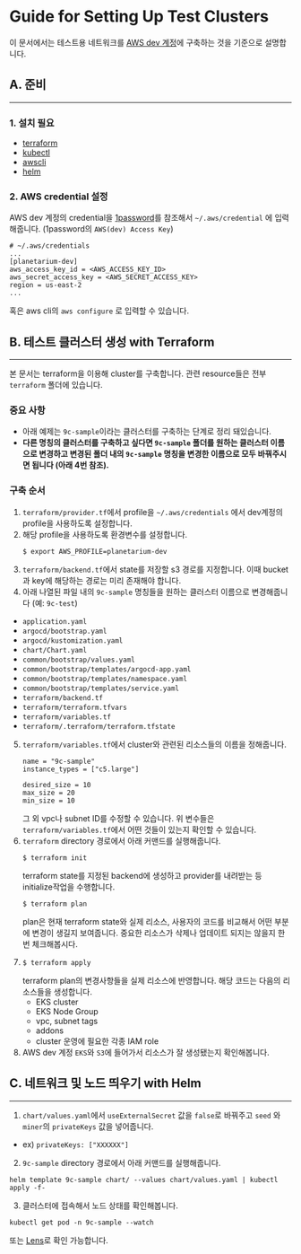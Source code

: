 # Guide for Setting Up Test Clusters
이 문서에서는 테스트용 네트워크를 [AWS dev 계정](https://start.1password.com/open/i?a=SGC2PENG75GZVAYBIM7ZDAK6XE&h=planetarium.1password.com&i=bbi6tmt4hyynp6hvace6ytmwqy&v=7zjxhskpdxvoznqnvhdi3iam4i)에 구축하는 것을 기준으로 설명합니다.

## A. 준비
------

### 1. 설치 필요
 - [terraform](https://learn.hashicorp.com/tutorials/terraform/install-cli#install-terraform)
 - [kubectl](https://kubernetes.io/docs/tasks/tools/#kubectl)
 - [awscli](https://docs.aws.amazon.com/cli/latest/userguide/getting-started-install.html)
 - [helm](https://helm.sh/docs/intro/install/)

### 2. AWS credential 설정
AWS dev 계정의 credential을 [1password](https://start.1password.com/open/i?a=SGC2PENG75GZVAYBIM7ZDAK6XE&v=7zjxhskpdxvoznqnvhdi[…]4i&i=tnnwtjxlngcxzo7soiimfx5x6q&h=planetarium.1password.com)를 참조해서 `~/.aws/credential` 에 입력해줍니다. (1password의 `AWS(dev) Access Key`)
```
# ~/.aws/credentials
...
[planetarium-dev]
aws_access_key_id = <AWS_ACCESS_KEY_ID>
aws_secret_access_key = <AWS_SECRET_ACCESS_KEY>
region = us-east-2
...
```
혹은 aws cli의 `aws configure` 로 입력할 수 있습니다.

## B. 테스트 클러스터 생성 with Terraform
------
본 문서는 terraform을 이용해 cluster를 구축합니다. 관련 resource들은 전부 `terraform` 폴더에 있습니다.
### 중요 사항
- 아래 예제는 `9c-sample`이라는 클러스터를 구축하는 단계로 정리 돼있습니다.
- **다른 명칭의 클러스터를 구축하고 싶다면 `9c-sample` 폴더를 원하는 클러스터 이름으로 변경하고 변경된 폴더 내의 `9c-sample` 명칭을 변경한 이름으로 모두 바꿔주시면 됩니다 (아래 4번 참조).**
### 구축 순서
1. `terraform/provider.tf`에서 profile을 `~/.aws/credentials` 에서 dev계정의 profile을 사용하도록 설정합니다. 
2. 해당 profile을 사용하도록 환경변수를 설정합니다.
     ````
     $ export AWS_PROFILE=planetarium-dev
     ````
3. `terraform/backend.tf`에서 state를 저장할 s3 경로를 지정합니다. 이때 bucket과 key에 해당하는 경로는 미리 존재해야 합니다.
4. 아래 나열된 파일 내의 `9c-sample` 명칭들을 원하는 클러스터 이름으로 변경해줍니다 (예: `9c-test`)
  - `application.yaml`
  - `argocd/bootstrap.yaml`
  - `argocd/kustomization.yaml`
  - `chart/Chart.yaml`
  - `common/bootstrap/values.yaml`
  - `common/bootstrap/templates/argocd-app.yaml`
  - `common/bootstrap/templates/namespace.yaml`
  - `common/bootstrap/templates/service.yaml`
  - `terraform/backend.tf`
  - `terraform/terraform.tfvars`
  - `terraform/variables.tf`
  - `terraform/.terraform/terraform.tfstate`
5. `terraform/variables.tf`에서 cluster와 관련된 리소스들의 이름을 정해줍니다.
    ```
    name = "9c-sample"
    instance_types = ["c5.large"]

    desired_size = 10
    max_size = 20
    min_size = 10
     ```
     그 외 vpc나 subnet ID를 수정할 수 있습니다.
     위 변수들은 `terraform/variables.tf`에서 어떤 것들이 있는지 확인할 수 있습니다.
6. `terraform` directory 경로에서 아래 커맨드를 실행해줍니다.
   ```
   $ terraform init
   ```
   terraform state를 지정된 backend에 생성하고 provider를 내려받는 등 initialize작업을 수행합니다.
    ```  
   $ terraform plan
   ```
   plan은 현재 terraform state와 실제 리소스, 사용자의 코드를 비교해서 어떤 부분에 변경이 생길지 보여줍니다. 중요한 리소스가 삭제나 업데이트 되지는 않을지 한번 체크해봅시다.
7. ```
   $ terraform apply
   ```
   terraform plan의 변경사항들을 실제 리소스에 반영합니다. 해당 코드는 다음의 리소스들을 생성합니다.
    - EKS cluster
    - EKS Node Group
    - vpc, subnet tags
    - addons
    - cluster 운영에 필요한 각종 IAM role
8. AWS dev 계정 `EKS`와 `S3`에 들어가서 리소스가 잘 생성됐는지 확인해봅니다.

## C. 네트워크 및 노드 띄우기 with Helm
------
1. `chart/values.yaml`에서 `useExternalSecret` 값을 `false`로 바꿔주고 `seed` 와 `miner`의 `privateKeys` 값을 넣어줍니다.
- ex) `privateKeys: ["XXXXXX"]`

2. `9c-sample` directory 경로에서 아래 커맨드를 실행해줍니다.
  ```
  helm template 9c-sample chart/ --values chart/values.yaml | kubectl apply -f-
  ```
3. 클러스터에 접속해서 노드 상태를 확인해봅니다.
  ```
  kubectl get pod -n 9c-sample --watch
  ```
  또는 [Lens](https://k8slens.dev/)로 확인 가능합니다.
